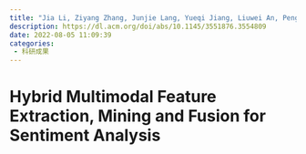 ```yaml
---
title: "Jia Li, Ziyang Zhang, Junjie Lang, Yueqi Jiang, Liuwei An, Peng Zou, Yangyang Xu, Sheng Gao, Jie Lin, Chunxiao Fan, Xiao Sun, and Meng Wang. 2022. Hybrid Multimodal Feature Extraction, Mining and Fusion for Sentiment Analysis. In Proceedings of the 3rd International on Multimodal Sentiment Analysis Workshop and Challenge (MuSe' 22). Association for Computing Machinery, New York, NY, USA, 81–88."
description: https://dl.acm.org/doi/abs/10.1145/3551876.3554809
date: 2022-08-05 11:09:39
categories:
 - 科研成果
---
```

# Hybrid Multimodal Feature Extraction, Mining and Fusion for Sentiment Analysis